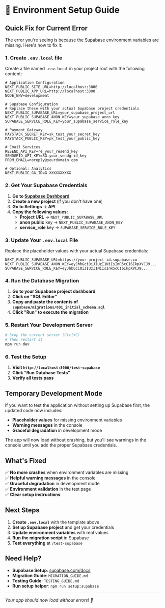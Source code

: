 # 🔧 Environment Setup Guide

## Quick Fix for Current Error

The error you're seeing is because the Supabase environment variables are missing. Here's how to fix it:

### 1. Create `.env.local` file

Create a file named `.env.local` in your project root with the following content:

```env
# Application Configuration
NEXT_PUBLIC_SITE_URL=http://localhost:3000
NEXT_PUBLIC_APP_URL=http://localhost:3000
NODE_ENV=development

# Supabase Configuration
# Replace these with your actual Supabase project credentials
NEXT_PUBLIC_SUPABASE_URL=your_supabase_project_url
NEXT_PUBLIC_SUPABASE_ANON_KEY=your_supabase_anon_key
SUPABASE_SERVICE_ROLE_KEY=your_supabase_service_role_key

# Payment Gateway
PAYSTACK_SECRET_KEY=sk_test_your_secret_key
PAYSTACK_PUBLIC_KEY=pk_test_your_public_key

# Email Services
RESEND_API_KEY=re_your_resend_key
SENDGRID_API_KEY=SG.your_sendgrid_key
FROM_EMAIL=noreply@yourdomain.com

# Optional: Analytics
NEXT_PUBLIC_GA_ID=G-XXXXXXXXXX
```

### 2. Get Your Supabase Credentials

1. **Go to [Supabase Dashboard](https://supabase.com/dashboard)**
2. **Create a new project** (if you don't have one)
3. **Go to Settings → API**
4. **Copy the following values:**
   - **Project URL** → `NEXT_PUBLIC_SUPABASE_URL`
   - **anon public** key → `NEXT_PUBLIC_SUPABASE_ANON_KEY`
   - **service_role** key → `SUPABASE_SERVICE_ROLE_KEY`

### 3. Update Your `.env.local` File

Replace the placeholder values with your actual Supabase credentials:

```env
NEXT_PUBLIC_SUPABASE_URL=https://your-project-id.supabase.co
NEXT_PUBLIC_SUPABASE_ANON_KEY=eyJhbGciOiJIUzI1NiIsInR5cCI6IkpXVCJ9...
SUPABASE_SERVICE_ROLE_KEY=eyJhbGciOiJIUzI1NiIsInR5cCI6IkpXVCJ9...
```

### 4. Run the Database Migration

1. **Go to your Supabase project dashboard**
2. **Click on "SQL Editor"**
3. **Copy and paste the contents of `supabase/migrations/001_initial_schema.sql`**
4. **Click "Run" to execute the migration**

### 5. Restart Your Development Server

```bash
# Stop the current server (Ctrl+C)
# Then restart it
npm run dev
```

### 6. Test the Setup

1. **Visit `http://localhost:3000/test-supabase`**
2. **Click "Run Database Tests"**
3. **Verify all tests pass**

## Temporary Development Mode

If you want to test the application without setting up Supabase first, the updated code now includes:

- **Placeholder values** for missing environment variables
- **Warning messages** in the console
- **Graceful degradation** in development mode

The app will now load without crashing, but you'll see warnings in the console until you add the proper Supabase credentials.

## What's Fixed

✅ **No more crashes** when environment variables are missing  
✅ **Helpful warning messages** in the console  
✅ **Graceful degradation** in development mode  
✅ **Environment validation** in the test page  
✅ **Clear setup instructions**  

## Next Steps

1. **Create `.env.local`** with the template above
2. **Set up Supabase project** and get your credentials
3. **Update environment variables** with real values
4. **Run the migration script** in Supabase
5. **Test everything** at `/test-supabase`

## Need Help?

- **Supabase Setup**: [supabase.com/docs](https://supabase.com/docs)
- **Migration Guide**: `MIGRATION_GUIDE.md`
- **Testing Guide**: `TESTING_GUIDE.md`
- **Run setup helper**: `npm run setup:supabase`

---

*Your app should now load without errors! 🚀*
